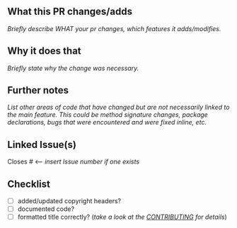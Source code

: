 ## What this PR changes/adds

_Briefly describe WHAT your pr changes, which features it adds/modifies._

## Why it does that

_Briefly state why the change was necessary._

## Further notes

_List other areas of code that have changed but are not necessarily linked to the main feature. This could be method
signature changes, package declarations, bugs that were encountered and were fixed inline, etc._

## Linked Issue(s)

Closes # <-- _insert Issue number if one exists_

## Checklist

- [ ] added/updated copyright headers?
- [ ] documented code?
- [ ] formatted title correctly? (_take a look at the [CONTRIBUTING](https://github.com/eclipse-edc/Connector/blob/main/CONTRIBUTING.md#submit-a-pull-request) for details_)
